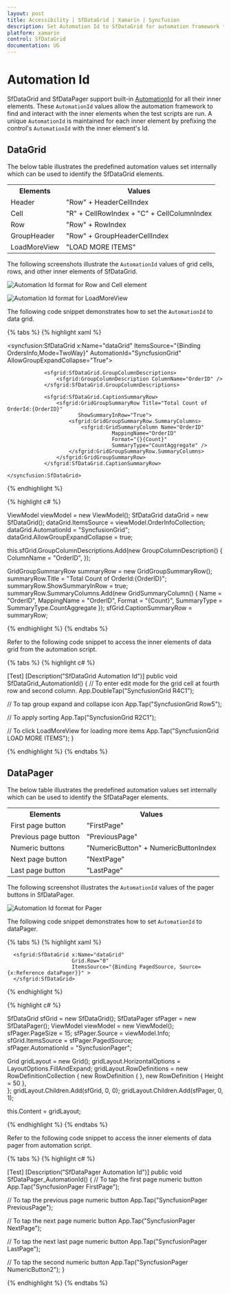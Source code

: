 ```yaml
---
layout: post
title: Accessibility | SfDataGrid | Xamarin | Syncfusion
description: Set Automation Id to SfDataGrid for automation framework to find and interact with control inner elements.
platform: xamarin
control: SfDataGrid
documentation: UG
---
```


# Automation Id

SfDataGrid and SfDataPager support built-in [AutomationId](https://docs.microsoft.com/en-gb/dotnet/api/xamarin.forms.element.automationid?view=xamarin-forms#Xamarin_Forms_Element_AutomationId) for all their inner elements. These `AutomationId` values allow the automation framework to find and interact with the inner elements when the test scripts are run. A unique `AutomationId` is maintained for each inner element by prefixing the control's `AutomationId` with the inner element's Id.

## DataGrid

The below table illustrates the predefined automation values set internally which can be used to identify the SfDataGrid elements.

<table>
<tr>
<th>Elements</th>
<th>Values</th>
</tr>
<tr>
<td>Header</td>
<td>"Row" + HeaderCellIndex</td>
</tr>
<tr>
<td>Cell</td>
<td>"R" + CellRowIndex + "C" + CellColumnIndex</td>
</tr>
<tr>
<td>Row</td>
<td>"Row" + RowIndex</td>
</tr>
<tr>
<td>GroupHeader</td>
<td>"Row" + GroupHeaderCellIndex</td>
</tr>
<tr>
<td>LoadMoreView</td>
<td>"LOAD MORE ITEMS"</td>
</tr>
</table>

The following screenshots illustrate the `AutomationId` values of grid cells, rows, and other inner elements of SfDataGrid.

![Automation Id format for Row and Cell element](SfDataGrid_images/AutomationId_DataGrid.png)

![Automation Id format for LoadMoreView](SfDataGrid_images/AutomationId_LoadMoreItems.png)

The following code snippet demonstrates how to set the `AutomationId` to data grid.

{% tabs %}
{% highlight xaml %}

<syncfusion:SfDataGrid x:Name="dataGrid"
                        ItemsSource="{Binding OrdersInfo,Mode=TwoWay}"
                        AutomationId="SyncfusionGrid"
                        AllowGroupExpandCollapse="True">

                <sfgrid:SfDataGrid.GroupColumnDescriptions>
                    <sfgrid:GroupColumnDescription ColumnName="OrderID" />
                </sfgrid:SfDataGrid.GroupColumnDescriptions>
                
                <sfgrid:SfDataGrid.CaptionSummaryRow>
                    <sfgrid:GridGroupSummaryRow Title="Total Count of OrderId:{OrderID}"
                           ShowSummaryInRow="True">
                        <sfgrid:GridGroupSummaryRow.SummaryColumns>
                            <sfgrid:GridSummaryColumn Name="OrderID"
                                      MappingName="OrderID"
                                      Format="{}{Count}"
                                      SummaryType="CountAggregate" />
                        </sfgrid:GridGroupSummaryRow.SummaryColumns>
                    </sfgrid:GridGroupSummaryRow>
                </sfgrid:SfDataGrid.CaptionSummaryRow>
                          
    </syncfusion:SfDataGrid>

{% endhighlight %}

{% highlight c# %}

ViewModel viewModel = new ViewModel();
SfDataGrid dataGrid = new SfDataGrid();
dataGrid.ItemsSource = viewModel.OrderInfoCollection;
dataGrid.AutomationId = "SyncfusionGrid";
dataGrid.AllowGroupExpandCollapse = true;

this.sfGrid.GroupColumnDescriptions.Add(new GroupColumnDescription()
            {
                ColumnName = "OrderID",
            });

GridGroupSummaryRow summaryRow = new GridGroupSummaryRow();
summaryRow.Title = "Total Count of OrderId:{OrderID}";
summaryRow.ShowSummaryInRow = true;
summaryRow.SummaryColumns.Add(new GridSummaryColumn()
            {
                Name = "OrderID",
                MappingName = "OrderID",
                Format = "{Count}",
                SummaryType = SummaryType.CountAggregate
            });
sfGrid.CaptionSummaryRow = summaryRow;

{% endhighlight %}
{% endtabs %}

Refer to the following code snippet to access the inner elements of data grid from the automation script.

{% tabs %}
{% highlight c# %}

[Test]
[Description("SfDataGrid Automation Id")]
public void SfDataGrid_AutomationId()
{
   // To enter edit mode for the grid cell at fourth row and second column.
   App.DoubleTap("SyncfusionGrid R4C1");

   // To tap group expand and collapse icon
   App.Tap("SyncfusionGrid Row5");

   // To apply sorting 
   App.Tap("SyncfusionGrid R2C1");

   // To click LoadMoreView for loading more items
   App.Tap("SyncfusionGrid LOAD MORE ITEMS");
}

{% endhighlight %}
{% endtabs %}

## DataPager

The below table illustrates the predefined automation values set internally which can be used to identify the SfDataPager elements.

<table>
<tr>
<th>Elements</th>
<th>Values</th>
</tr>
<tr>
<td>First page button</td>
<td>"FirstPage"</td>
</tr>
<tr>
<td>Previous page button</td>
<td>"PreviousPage"</td>
</tr>
<tr>
<td>Numeric buttons</td>
<td>"NumericButton" + NumericButtonIndex</td>
</tr>
<tr>
<td>Next page button</td>
<td>"NextPage"</td>
</tr>
<tr>
<td>Last page button</td>
<td>"LastPage"</td>
</tr>
</table>

The following screenshot illustrates the `AutomationId` values of the pager buttons in SfDataPager.

![Automation Id format for Pager](SfDataGrid_images/AutomationId_Pager.png)

The following code snippet demonstrates how to set `AutomationId` to dataPager.

{% tabs %}
{% highlight xaml %}

<Grid> 
      <Grid.RowDefinitions>
        <RowDefinition Height="*" />
        <RowDefinition Height="Auto" />
      </Grid.RowDefinitions>
      <sfPager:SfDataPager x:Name ="dataPager"
                           Grid.Row="1"           
                           PageSize="10" 
                           HeightRequest ="50"
                           NumericButtonCount="20"
                           Source="{Binding OrdersInfo}"
                           AutomationId="SyncfusionPager">
      </sfPager:SfDataPager>
       
      <sfgrid:SfDataGrid x:Name="dataGrid"
                         Grid.Row="0"
                         ItemsSource="{Binding PagedSource, Source={x:Reference dataPager}}" >                   
      </sfgrid:SfDataGrid>
</Grid> 
                      
{% endhighlight %}

{% highlight c# %}

SfDataGrid sfGrid = new SfDataGrid();
SfDataPager sfPager = new SfDataPager();
ViewModel viewModel = new ViewModel();
sfPager.PageSize = 15; 
sfPager.Source = viewModel.Info; 
sfGrid.ItemsSource = sfPager.PagedSource;  
sfPager.AutomationId = "SyncfusionPager";

Grid gridLayout = new Grid();
gridLayout.HorizontalOptions = LayoutOptions.FillAndExpand;
gridLayout.RowDefinitions = new RowDefinitionCollection
        {
          new RowDefinition { },
          new RowDefinition { Height = 50 },    
        };
gridLayout.Children.Add(sfGrid, 0, 0);
gridLayout.Children.Add(sfPager, 0, 1);

this.Content = gridLayout;

{% endhighlight %}
{% endtabs %}

Refer to the following code snippet to access the inner elements of data pager from automation script.

{% tabs %}
{% highlight c# %}

[Test]
[Description("SfDataPager Automation Id")]
public void SfDataPager_AutomationId()
{
   // To tap the first page numeric button
   App.Tap("SyncfusionPager FirstPage");

   // To tap the previous page numeric button
   App.Tap("SyncfusionPager PreviousPage");

   // To tap the next page numeric button
   App.Tap("SyncfusionPager NextPage");

   // To tap the next last page numeric button
   App.Tap("SyncfusionPager LastPage");

   // To tap the second numeric button
   App.Tap("SyncfusionPager NumericButton2");
}

{% endhighlight %}
{% endtabs %}
